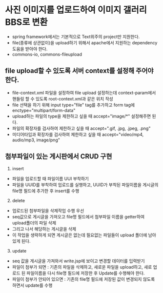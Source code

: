 # 사진 이미지를 업로드하여 이미지 갤러리 BBS로 변환

* spring framework에서는 기본적으로 Text위주의 project만 지원한다.
* file(종류에 상관없이)을 upload하기 위해서 apache에서 지원하는 dependency 도움을 받아야 한다.
* commons-io, commons-fileupload

## file upload할 수 있도록 서버 context를 설정해 주어야 한다.
* file-context.xml 파일을 설정하여 file upload 설정하는데 context-param에서 핸들링 할 수 있도록 root-context.xml과 같은 위치 작성
* file 선택을 하기 위해 input type="file" tag를 추가하고  form tag에 enctype="multipart/form-data"
* upload하는 파일의 type을 제한하고 싶을 때 accept="image/*" 설정해주면 된다.
* 파일의 확장자를 검사하여 제한하고 싶을 때 accept=".gif, .jpg, .jpeg, .png"
* 미디어타입과 확장자를 검사하여 제한하고 싶을 때 accept="video/mp4, audio/mp3, image/png"

## 첨부파일이 있는 게시판에서 CRUD 구현
1. insert
* 파일을 업로드할 때 파일이름 UUI 부착하기
* 파일을 UUID를 부착하여 업로드를 실행하고, UUID가 부착된 파일이름을 게시글의 file명 필드에 추가한 후 insert를 수행

2. delete
* 업로드된 첨부파일을 삭제작업 수행 우선
* seq값으로 게시글을 가져오고 file명 필드에서 첨부파일 이름을 getter하여 upload폴더의 파일 삭제
* 그리고 나서 해당하는 게시글을 삭제
* 이 작업을 생략하게 되면 게시글은 없는데 필요없는 파일들이 upload 폴더에 남아있게 된다. 

3. update
* seq 값을 게시글을 가져와서 write.jsp에 보이고 변경할 데이터를 입력받기
* 파일이 첨부가 되면 : 기존의 파일을 삭제하고, 새로운 파일을 upload하고, 새로 업로드 된 파일이름을 다시 file명 필드에 저장한 후 Update를 수행해야 한다.
* 파일이 첨부가 안되어 있으면 : 기존의 file명 필드에 저장된 값이 변경되지 않도록 하면서 update를 수행

